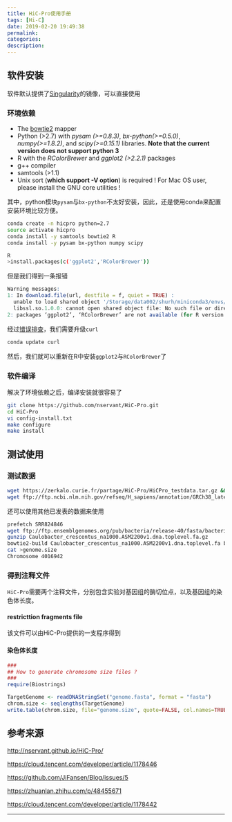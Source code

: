 ```yaml
---
title: HiC-Pro使用手册
tags: [Hi-C]
date: 2019-02-20 19:49:38
permalink:
categories:
description:
---
```

<p class="description"></p>

<!-- more -->

## 软件安装

软件默认提供了[Singularity](http://singularity.lbl.gov/install-linux)的镜像，可以直接使用

### 环境依赖

- The [bowtie2](http://bowtie-bio.sourceforge.net/bowtie2/index.shtml) mapper
- Python (>2.7) with *pysam (>=0.8.3)*, *bx-python(>=0.5.0)*, *numpy(>=1.8.2)*, and *scipy(>=0.15.1)* libraries.
   **Note that the current version does not support python 3**
- R with the *RColorBrewer* and *ggplot2 (>2.2.1)* packages
- g++ compiler
- samtools (>1.1)
- Unix sort (**which support -V option**) is required ! For Mac OS user, please install the GNU core utilities !

其中，python模块`pysam`与`bx-python`不太好安装，因此，还是使用conda来配置安装环境比较方便。

```bash
conda create -n hicpro python=2.7
source activate hicpro
conda install -y samtools bowtie2 R
conda install -y pysam bx-python numpy scipy

R
>install.packages(c('ggplot2','RColorBrewer'))
```

但是我们得到一条报错

```R
Warning messages:
1: In download.file(url, destfile = f, quiet = TRUE) :
  unable to load shared object '/Storage/data002/shurh/miniconda3/envs/hicpro/lib/R/modules//internet.so':
  libssl.so.1.0.0: cannot open shared object file: No such file or directory
2: packages ‘ggplot2’, ‘RColorBrewer’ are not available (for R version 3.5.1)
```

经过[错误排查](https://github.com/ContinuumIO/anaconda-issues/issues/8971)，我们需要升级`curl`

```bash
conda update curl
```

然后，我们就可以重新在R中安装`ggplot2`与`RColorBrewer`了

### 软件编译

解决了环境依赖之后，编译安装就很容易了

```bash
git clone https://github.com/nservant/HiC-Pro.git
cd HiC-Pro
vi config-install.txt
make configure
make install
```



## 测试使用

### 测试数据

```bash
wget https://zerkalo.curie.fr/partage/HiC-Pro/HiCPro_testdata.tar.gz && tar -zxvf HiCPro_testdata.tar.gz
wget ftp://ftp.ncbi.nlm.nih.gov/refseq/H_sapiens/annotation/GRCh38_latest/refseq_identifiers/GRCh38_latest_genomic.fna.gz
```

还可以使用其他已发表的数据来使用

```bash
prefetch SRR824846
wget ftp://ftp.ensemblgenomes.org/pub/bacteria/release-40/fasta/bacteria_20_collection/caulobacter_crescentus_na1000/dna/Caulobacter_crescentus_na1000.ASM2200v1.dna.toplevel.fa.gz
gunzip Caulobacter_crescentus_na1000.ASM2200v1.dna.toplevel.fa.gz
bowtie2-build Caulobacter_crescentus_na1000.ASM2200v1.dna.toplevel.fa bacteria
cat >genome.size
Chromosome 4016942
```

### 得到注释文件

`HiC-Pro`需要两个注释文件，分别包含实验对基因组的酶切位点，以及基因组的染色体长度。

#### restricttion fragments file

该文件可以由HiC-Pro提供的一支程序得到

#### 染色体长度

```R
###
## How to generate chromosome size files ?
###
require(Biostrings)

TargetGenome <- readDNAStringSet("genome.fasta", format = "fasta")
chrom.size <- seqlengths(TargetGenome)
write.table(chrom.size, file="genome.size", quote=FALSE, col.names=TRUE, sep="\t")
```

## 参考来源

http://nservant.github.io/HiC-Pro/

https://cloud.tencent.com/developer/article/1178446

https://github.com/JiFansen/Blog/issues/5

https://zhuanlan.zhihu.com/p/48455671

https://cloud.tencent.com/developer/article/1178442

<hr />